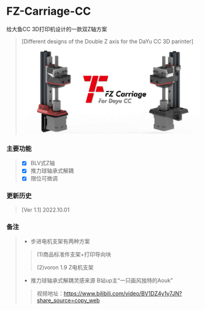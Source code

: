 # FZ-Carriage-CC
给大鱼CC 3D打印机设计的一款双Z轴方案 
> [Different designs of the Double Z axis for the DaYu CC 3D parinter]
![FZ-Carriage-CC](Images-效果图/FZ-Carriage-CC.png)

### 主要功能
> - [x] BLV式Z轴
> - [x] 推力球轴承式解耦
> - [x] 限位可微调

### 更新历史
> [Ver 1.1] 2022.10.01


### 备注
> - 步进电机支架有两种方案
  > >   (1)商品标准件支架+打印导向块
  > > 
  > >   (2)voron 1.9 Z电机支架
  > > 
> - 推力球轴承式解耦灵感来源 B站up主“一只画风独特的Aouk” 
  > >   视频地址：https://www.bilibili.com/video/BV1DZ4y1y7JN?share_source=copy_web

